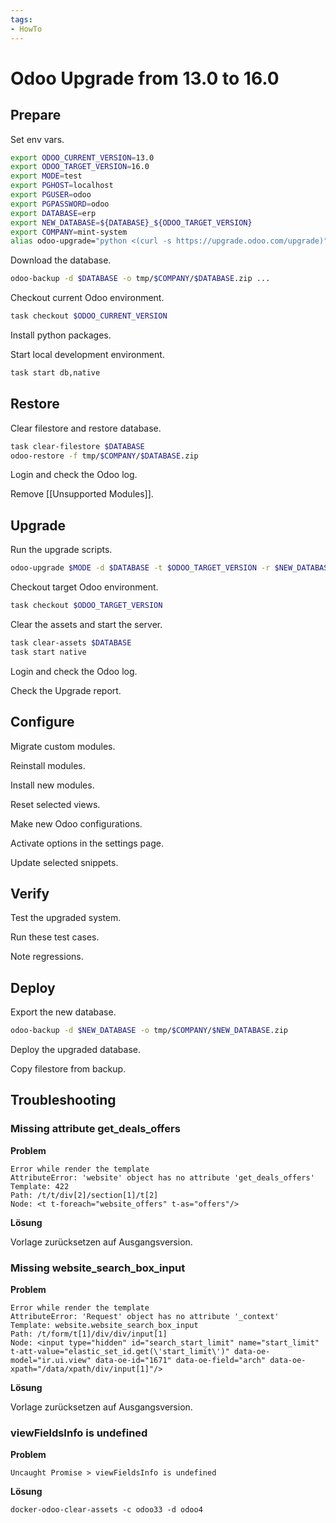 ```yaml
---
tags:
- HowTo
---
```

# Odoo Upgrade from 13.0 to 16.0

## Prepare

Set env vars.

```bash
export ODOO_CURRENT_VERSION=13.0
export ODOO_TARGET_VERSION=16.0
export MODE=test
export PGHOST=localhost
export PGUSER=odoo
export PGPASSWORD=odoo
export DATABASE=erp
export NEW_DATABASE=${DATABASE}_${ODOO_TARGET_VERSION}
export COMPANY=mint-system
alias odoo-upgrade="python <(curl -s https://upgrade.odoo.com/upgrade)"
```

Download the database.

```bash
odoo-backup -d $DATABASE -o tmp/$COMPANY/$DATABASE.zip ...
```

Checkout current Odoo environment.

```bash
task checkout $ODOO_CURRENT_VERSION
```

Install python packages.

Start local development environment.

```bash
task start db,native
```

## Restore

Clear filestore and restore database.

```bash
task clear-filestore $DATABASE
odoo-restore -f tmp/$COMPANY/$DATABASE.zip
```

Login and check the Odoo log.

Remove [[Unsupported Modules]].

## Upgrade

Run the upgrade scripts.

```bash
odoo-upgrade $MODE -d $DATABASE -t $ODOO_TARGET_VERSION -r $NEW_DATABASE
```

Checkout target Odoo environment.

```bash
task checkout $ODOO_TARGET_VERSION
```

Clear the assets and start the server.

```bash
task clear-assets $DATABASE
task start native
```

Login and check the Odoo log.

Check the Upgrade report.

## Configure

Migrate custom modules.

Reinstall modules.

Install new modules.

Reset selected views.

Make new Odoo configurations.

Activate options in the settings page.

Update selected snippets.

## Verify

Test the upgraded system.

Run these test cases.

Note regressions.

## Deploy

Export the new database.

```bash
odoo-backup -d $NEW_DATABASE -o tmp/$COMPANY/$NEW_DATABASE.zip
```

Deploy the upgraded database.

Copy filestore from backup.

## Troubleshooting

### Missing attribute get_deals_offers

**Problem**

```
Error while render the template
AttributeError: 'website' object has no attribute 'get_deals_offers'
Template: 422
Path: /t/t/div[2]/section[1]/t[2]
Node: <t t-foreach="website_offers" t-as="offers"/>
```

**Lösung**

Vorlage zurücksetzen auf Ausgangsversion.

### Missing website_search_box_input

**Problem**

```
Error while render the template
AttributeError: 'Request' object has no attribute '_context'
Template: website.website_search_box_input
Path: /t/form/t[1]/div/div/input[1]
Node: <input type="hidden" id="search_start_limit" name="start_limit" t-att-value="elastic_set_id.get(\'start_limit\')" data-oe-model="ir.ui.view" data-oe-id="1671" data-oe-field="arch" data-oe-xpath="/data/xpath/div/input[1]"/>
```

**Lösung**

Vorlage zurücksetzen auf Ausgangsversion.

### viewFieldsInfo is undefined

**Problem**

```
Uncaught Promise > viewFieldsInfo is undefined
```

**Lösung**

```
docker-odoo-clear-assets -c odoo33 -d odoo4
```
